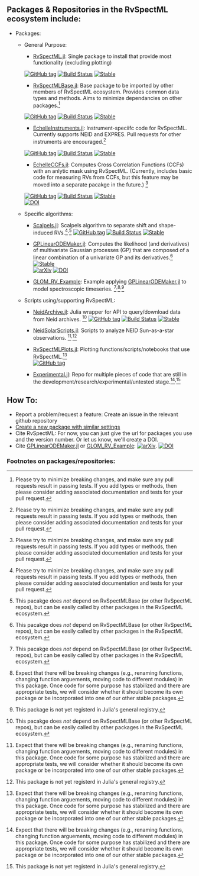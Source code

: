## Packages & Repositories in the RvSpectML ecosystem include:
- Packages:
   * General Purpose:
     - [RvSpectML.jl](https://github.com/eford/RvSpectML.jl):  Single package to install that provide most functionality (excluding plotting)
     
     [![GitHub tag](https://img.shields.io/github/tag/RvSpectML/RvSpectML.jl.svg)](https://GitHub.com/RvSpectML/RvSpectML.jl/tags/)
     [![Build Status](https://github.com/RvSpectML/RvSpectML.jl/workflows/CI/badge.svg)](https://github.com/RvSpectML/RvSpectML.jl/actions)
     [![Stable](https://img.shields.io/badge/docs-stable-blue.svg)](https://eford.github.io/RvSpectML.doc/) 
     
     - [RvSpectMLBase.jl](https://github.com/RvSpectML/RvSpectMLBase.jl): Base package to be imported by other members of RvSpectML ecosystem. Provides common data types and methods.  Aims to minimize dependancies on other packages.[^itend-stable]
     
     [![GitHub tag](https://img.shields.io/github/tag/RvSpectML/RvSpectMLBase.jl.svg)](https://GitHub.com/RvSpectML/RvSpectMLBase.jl/tags/)
     [![Build Status](https://github.com/RvSpectML/RvSpectMLBase.jl/workflows/CI/badge.svg)](https://github.com/RvSpectML/RvSpectMLBase.jl/actions)
     [![Stable](https://img.shields.io/badge/docs-stable-blue.svg)](https://RvSpectML.github.io/RvSpectMLBase.jl/stable) 
     
     - [EchelleInstruments.jl](https://github.com/RvSpectML/EchelleInstruments.jl): Instrument-speciifc code for RvSpectML.  Currently supports NEID and EXPRES.  Pull requests for other instruments are encouraged.[^itend-stable]
     
     [![GitHub tag](https://img.shields.io/github/tag/RvSpectML/EchelleInstruments.jl.svg)](https://GitHub.com/RvSpectML/EchelleInstruments.jl/tags/)
     [![Build Status](https://github.com/RvSpectML/EchelleInstruments.jl/workflows/CI/badge.svg)](https://github.com/RvSpectML/EchelleInstruments.jl/actions)
     [![Stable](https://img.shields.io/badge/docs-stable-blue.svg)](https://RvSpectML.github.io/EchelleInstruments.jl/stable)  
     
     - [EchelleCCFs.jl](https://github.com/RvSpectML/EchelleCCFs.jl):  Computes Cross Correlation Functions (CCFs) with an anlytic mask using RvSpectML.  (Currently, includes basic code for measuring RVs from CCFs, but this feature may be moved into a separate pacakge in the future.)  [^itend-stable]
     
     [![GitHub tag](https://img.shields.io/github/tag/RvSpectML/EchelleCCFs.jl.svg)](https://GitHub.com/RvSpectML/EchelleCCFs.jl/tags/)
     [![Build Status](https://github.com/RvSpectML/EchelleCCFs.jl/workflows/CI/badge.svg)](https://github.com/RvSpectML/EchelleCCFs.jl/actions)
     [![Stable](https://img.shields.io/badge/docs-stable-blue.svg)](https://RvSpectML.github.io/EchelleCCFs.jl/stable)  
     [![DOI](https://zenodo.org/badge/DOI/10.5281/zenodo.4593963.svg)](https://doi.org/10.5281/zenodo.4593963)

  * Specific algorithms: 
     - [Scalpels.jl](https://github.com/RvSpectML/Scalpels.jl):  Scalpels algorithm to separate shift and shape-induced RVs.[^itend-stable]<sup>,</sup>[^indep]
     [![GitHub tag](https://img.shields.io/github/tag/RvSpectML/Scalpels.jl.svg)](https://GitHub.com/RvSpectML/Scalpels.jl/tags/)
     [![Build Status](https://github.com/RvSpectML/Scalpels.jl/workflows/CI/badge.svg)](https://github.com/RvSpectML/Scalpels.jl/actions)
     [![Stable](https://img.shields.io/badge/docs-stable-blue.svg)](https://RvSpectML.github.io/Scalpels.jl/stable)  
     
     - [GPLinearODEMaker.jl](https://github.com/christiangil/GPLinearODEMaker.jl):  Computes the likelihood (and derivatives) of multivariate Gaussian processes (GP) that are composed of a linear combination of a univariate GP and its derivatives.[^indep]  
     [![Stable](https://img.shields.io/badge/docs-stable-blue.svg)](https://christiangil.github.io/GPLinearODEMaker.jl/dev/)  
     [![arXiv](https://img.shields.io/badge/arXiv-2009.01085-orange.svg)](https://arxiv.org/abs/2009.01085)
     [![DOI](https://zenodo.org/badge/256533350.svg)](https://zenodo.org/badge/latestdoi/256533350)

     
     - [GLOM_RV_Example](https://github.com/christiangil/GLOM_RV_Example):  Example applying [GPLinearODEMaker.jl](https://github.com/christiangil/GPLinearODEMaker.jl) to model spectroscopic timeseries.  [^indep]<sup>,</sup>[^research-is-hard]<sup>,</sup>[^unreg]  
     
  * Scripts using/supporting RvSpectML:
    - [NeidArchive.jl](https://github.com/RvSpectML/NeidArchive.jl):  Julia wrapper for API to query/download data from Neid archives.  [^indep]
     [![GitHub tag](https://img.shields.io/github/tag/RvSpectML/NeidArchive.jl.svg)](https://GitHub.com/RvSpectML/NeidArchive.jl/tags/)
     [![Build Status](https://github.com/RvSpectML/NeidArchive.jl/workflows/CI/badge.svg)](https://github.com/RvSpectML/NeidArchive.jl/actions)
     [![Stable](https://img.shields.io/badge/docs-stable-blue.svg)](https://RvSpectML.github.io/NeidArchive.jl/stable)  
     
     
    - [NeidSolarScripts.jl](https://github.com/RvSpectML/NeidSolarScripts.jl):  Scripts to analyze NEID Sun-as-a-star observations.  [^research-is-hard]<sup>,</sup>[^unreg]  

     - [RvSpectMLPlots.jl](https://github.com/RvSpectML/RvSpectMLPlots.jl):  Plotting functions/scripts/notebooks that use RvSpectML.[^research-is-hard]     
     [![GitHub tag](https://img.shields.io/github/tag/RvSpectML/RvSpectMLPlots.jl.svg)](https://GitHub.com/RvSpectML/RvSpectMLPlots.jl/tags/)
     
     - [Experimental.jl](https://github.com/RvSpectML/Experimental.jl): Repo for multiple pieces of code that are still in the development/research/experimental/untested stage.[^research-is-hard]<sup>,</sup>[^unreg]  



## How To:
- Report a problem/request a feature:  Create an issue in the relevant github repository
- [Create a new package with similar settings](PkgTemplate.md)
- Cite RvSpectML:  For now, you can just give the url for packages you use and the version number.  Or let us know, we'll create a DOI.
- Cite [GPLinearODEMaker.jl](https://github.com/christiangil/GPLinearODEMaker.jl) or [GLOM_RV_Example](https://github.com/christiangil/GLOM_RV_Example):  [![arXiv](https://img.shields.io/badge/arXiv-2009.01085-orange.svg)](https://arxiv.org/abs/2009.01085).
     [![DOI](https://zenodo.org/badge/256533350.svg)](https://zenodo.org/badge/latestdoi/256533350)


### Footnotes on packages/repositories:

[^itend-stable]:  Please try to minimize breaking changes, and make sure any pull requests result in passing tests.  If you add types or methods, then please consider adding associated documentation and tests for your pull request.  
[^indep]: This pacakge does *not* depend on RvSpectMLBase (or other RvSpectML repos), but can be easily called by other packages in the RvSpectML ecosystem.
[^research-is-hard]:  Expect that there will be breaking changes (e.g., renaming functions, changing function arguements, moving code to different modules) in this package.  Once code for some purpose has stabilized and there are appropriate tests, we will consider whether it should become its own package or be incorporated into one of our other stable packages.
[^unreg]: This package is not yet registerd in Julia's general registry.
